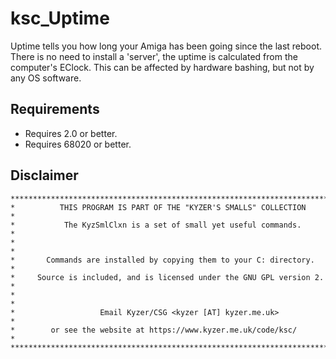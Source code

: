 # ksc_Uptime
Uptime  tells you how long your Amiga has been going since the last reboot.
There  is  no need to install a 'server', the uptime is calculated from the
computer's EClock. This can be affected by hardware bashing, but not by any
OS software.

## **Requirements**
* Requires 2.0 or better.
* Requires 68020 or better.

## **Disclaimer**
```
****************************************************************************
*          THIS PROGRAM IS PART OF THE "KYZER'S SMALLS" COLLECTION         *
*           The KyzSmlClxn is a set of small yet useful commands.          *
*                                                                          *
*       Commands are installed by copying them to your C: directory.       *
*     Source is included, and is licensed under the GNU GPL version 2.     *
*                                                                          *
*                   Email Kyzer/CSG <kyzer [AT] kyzer.me.uk>               *
*        or see the website at https://www.kyzer.me.uk/code/ksc/           *
****************************************************************************
```
